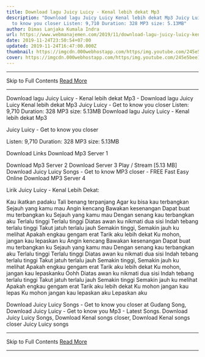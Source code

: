 ```yaml
---
title: Download lagu Juicy Luicy - Kenal lebih dekat Mp3
description: "Download lagu Juicy Luicy Kenal lebih dekat Mp3 Juicy Luicy - Get
  to know you closer Listen: 9,710 Duration: 328 MP3 size: 5.13MB"
author: Dimas Lanjaka Kumala Indra
url: https://www.webmanajemen.com/2019/11/download-lagu-juicy-luicy-kenal-lebih.html
date: 2019-11-24T23:50:54+07:00
updated: 2019-11-24T16:47:00.000Z
thumbnail: https://imgcdn.000webhostapp.com/https/img.youtube.com/245e5bee1a7de446d11c3fd63eacabf0.jpeg
cover: https://imgcdn.000webhostapp.com/https/img.youtube.com/245e5bee1a7de446d11c3fd63eacabf0.jpeg
---
```


<hr/> Skip to Full Contents <a href="https://www.webmanajemen.com/2019/11/download-lagu-juicy-luicy-kenal-lebih.html" rel="follow" class="button" id="read-more">Read More</a> <hr/> Download lagu Juicy Luicy - Kenal lebih dekat Mp3 - Download lagu Juicy Luicy Kenal lebih dekat Mp3 Juicy Luicy - Get to know you closer Listen: 9,710 Duration: 328 MP3 size: 5.13MB Download lagu Juicy Luicy - Kenal lebih dekat Mp3

  Juicy Luicy - Get to know you closer 

  Listen: 9,710 
  Duration: 328 
  MP3 size: 5.13MB 

  Download Links 
  Download Mp3 Server 1 

  Download Mp3 Server 2 
  Download Server 3 
  Play / Stream [5.13 MB] Download Juicy Luicy Songs - Get to know MP3 closer - FREE Fast Easy Online 
  Download MP3 Server 4 


                             
Lirik Juicy Luicy - Kenal Lebih Dekat:
                             
 Kau ikatkan padaku 
 Tali benang terpanjang 
 Agar ku bisa kau terbangkan 
 Sejauh yang kamu mau 
 Angin kencang 
 Bawakan kesenangan 
 Dapat buat mu terbangkan ku 
 Sejauh yang kamu mau 
 Dengan senang kau terbangkan aku 
 Terlalu tinggi Terlalu tinggi 
 Diatas awan ku nikmati dua sisi 
 Indah tebang terlalu tinggi 
 Takut jatuh terlalu jauh 
 Semakin tinggi, Semakin jauh ku melihat 
 Apakah engkau gengam erat 
 Tarik aku lebih dekat 
 Ku mohon, jangan kau lepaskan ku 
 Angin kencang 
 Bawakan kesenangan 
 Dapat buat mu terbangkan ku 
 Sejauh yang kamu mau 
 Dengan senang kau terbangkan aku 
 Terlalu tinggi Terlalu tinggi 
 Diatas awan ku nikmati dua sisi 
 Indah tebang terlalu tinggi 
 Takut jatuh terlalu jauh 
 Semakin tinggi, Semakin jauh ku melihat 
 Apakah engkau gengam erat 
 Tarik aku lebih dekat 
 Ku mohon, jangan kau lepaskanku 
 Oohh Diatas awan ku nikmati dua sisi 
 Indah tebang terlalu tinggi 
 Takut jatuh terlalu jauh 
 Semakin tinggi 
 Semakin jauh ku melihat 
 Apakah engkau gengam erat 
 Tarik aku lebih dekat 
 Ku mohon jangan kau lepas 
 Ku mohon jangan kau lepaskan aku 
 Lepaskan aku 
                         
  Download Juicy Luicy Songs - Get to know you closer at Gudang Song, Download Juicy Luicy - Get to know you Mp3 - Latest Songs.  Download Juicy Luicy Songs, Download Kenal songs closer, Download Kenal songs closer Juicy Luicy songs <hr/> Skip to Full Contents <a href="https://www.webmanajemen.com/2019/11/download-lagu-juicy-luicy-kenal-lebih.html" rel="follow" class="button" id="read-more">Read More</a> <hr/>